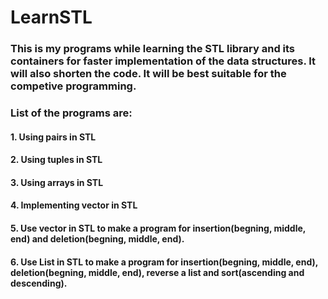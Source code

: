 # LearnSTL

### This is my programs while learning the STL library and its containers for faster implementation of the data structures. It will also shorten the code. It will be best suitable for the competive programming.

### List of the programs are:
#### 1. Using pairs in STL
#### 2. Using tuples in STL
#### 3. Using arrays in STL
#### 4. Implementing vector in STL
#### 5. Use vector in STL to make a program for insertion(begning, middle, end) and deletion(begning, middle, end).
#### 6. Use List in STL to make a program for insertion(begning, middle, end), deletion(begning, middle, end), reverse a list and sort(ascending and descending).